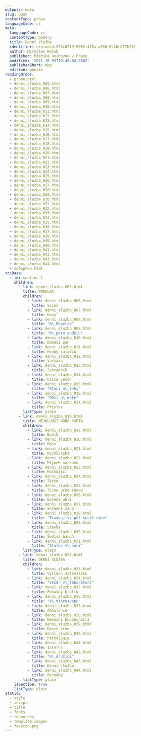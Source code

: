 ```yaml
---
outputs: meta
slug: book
contentType: prose
languageCode: cs
meta:
  languageCode: cs
  contentType: poetry
  title: Denní služba
  identifier: urn:uuid:296c0919-9963-415a-a386-6c26c077b931
  author: Miroslav Holub
  publisher: Městská knihovna v Praze
  modified: '2021-10-03T16:48:04.200Z'
  publisherShort: mkp
  edition: poezie
readingOrder:
  - promo.html
  - denni_sluzba_005.html
  - denni_sluzba_006.html
  - denni_sluzba_007.html
  - denni_sluzba_008.html
  - denni_sluzba_009.html
  - denni_sluzba_010.html
  - denni_sluzba_011.html
  - denni_sluzba_012.html
  - denni_sluzba_013.html
  - denni_sluzba_014.html
  - denni_sluzba_015.html
  - denni_sluzba_016.html
  - denni_sluzba_017.html
  - denni_sluzba_018.html
  - denni_sluzba_019.html
  - denni_sluzba_020.html
  - denni_sluzba_021.html
  - denni_sluzba_022.html
  - denni_sluzba_023.html
  - denni_sluzba_024.html
  - denni_sluzba_025.html
  - denni_sluzba_026.html
  - denni_sluzba_027.html
  - denni_sluzba_028.html
  - denni_sluzba_029.html
  - denni_sluzba_030.html
  - denni_sluzba_031.html
  - denni_sluzba_032.html
  - denni_sluzba_033.html
  - denni_sluzba_034.html
  - denni_sluzba_035.html
  - denni_sluzba_036.html
  - denni_sluzba_037.html
  - denni_sluzba_038.html
  - denni_sluzba_039.html
  - denni_sluzba_040.html
  - denni_sluzba_041.html
  - denni_sluzba_042.html
  - denni_sluzba_043.html
  - denni_sluzba_044.html
  - colophon.html
tocBase:
  - id: section-1
    children:
      - link: denni_sluzba_005.html
        title: POPELKA
        children:
          - link: denni_sluzba_006.html
            title: Sazeč
          - link: denni_sluzba_007.html
            title: Husy
          - link: denni_sluzba_008.html
            title: "O\_Popelce"
          - link: denni_sluzba_009.html
            title: "O\_psím andělu"
          - link: denni_sluzba_010.html
            title: Domácí pán
          - link: denni_sluzba_011.html
            title: Hroby zajatců
          - link: denni_sluzba_012.html
            title: Varšava
          - link: denni_sluzba_013.html
            title: Zahradník
          - link: denni_sluzba_014.html
            title: Ulice večer
          - link: denni_sluzba_015.html
            title: "Kluci u\_řeky"
          - link: denni_sluzba_016.html
            title: "Děti a\_moře"
          - link: denni_sluzba_017.html
            title: Přístav
        listType: plain
      - link: denni_sluzba_018.html
        title: NEJHLUBŠÍ MOŘE SVĚTA
        children:
          - link: denni_sluzba_019.html
            title: Budík
          - link: denni_sluzba_020.html
            title: Maso
          - link: denni_sluzba_021.html
            title: Mucholapka
          - link: denni_sluzba_022.html
            title: Mlýnek na kávu
          - link: denni_sluzba_023.html
            title: Háčkující
          - link: denni_sluzba_024.html
            title: Těsto
          - link: denni_sluzba_025.html
            title: Ticho před ránem
          - link: denni_sluzba_026.html
            title: Nošení uhlí
          - link: denni_sluzba_027.html
            title: Shrbená žena
          - link: denni_sluzba_028.html
            title: "Tramvaj v\_půl šesté ráno"
          - link: denni_sluzba_029.html
            title: Stavba
          - link: denni_sluzba_030.html
            title: Šedivá báseň
          - link: denni_sluzba_031.html
            title: "Stařec v\_noci"
        listType: plain
      - link: denni_sluzba_032.html
        title: DENNÍ SLUŽBA
        children:
          - link: denni_sluzba_033.html
            title: Výslech matematika
          - link: denni_sluzba_034.html
            title: "Večer v\_laboratoři"
          - link: denni_sluzba_035.html
            title: Pokusný králík
          - link: denni_sluzba_036.html
            title: "V\_mikroskopu"
          - link: denni_sluzba_037.html
            title: Ambulance
          - link: denni_sluzba_038.html
            title: Nemocní budoucnosti
          - link: denni_sluzba_039.html
            title: Dárce krve
          - link: denni_sluzba_040.html
            title: Pathologie
          - link: denni_sluzba_041.html
            title: Interna
          - link: denni_sluzba_042.html
            title: "O\_družici"
          - link: denni_sluzba_043.html
            title: Denní služba
          - link: denni_sluzba_044.html
            title: Beznohý
        listType: plain
    isSection: true
    listType: plain
static:
  - style
  - scripts
  - title
  - fonts
  - resources
  - template-images
  - favicon.png
---
```

